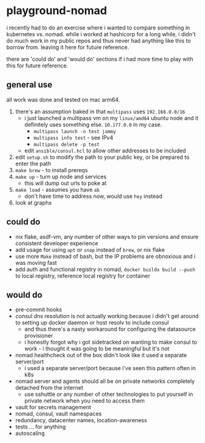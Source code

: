 # playground-nomad

i recently had to do an exercise where i wanted to compare something in
kubernetes vs. nomad. while i worked at hashicorp for a long while, i didn't do
much work in my public repos and thus never had anything like this to borrow
from. leaving it here for future reference.

there are 'could do' and 'would do' sections if i had more time to play with
this for future reference.

## general use

all work was done and tested on mac arm64.

1. there's an assumption baked in that `multipass` uses `192.168.0.0/16`
   - i just launched a multipass vm on my `linux/amd64` ubuntu node and it
     definitely uses something else. `10.177.0.0` in my case.
     - `multipass launch -n test jammy`
     - `multipass info test` - see IPv4
     - `multipass delete -p test`
   - edit `ansible/consul.hcl` to allow other addresses to be included
1. edit `setup.sh` to modify the path to your public key, or be prepared to
   enter the path
1. `make brew` - to install prereqs
1. `make up` - turn up node and services
   - this will dump out urls to poke at
1. `make load` - assumes you have `ab`
   - don't have time to address now, would use `hey` instead
1. look at graphs

## could do

- nix flake, asdf-vm, any number of other ways to pin versions and ensure
  consistent developer experience
- add usage for using `apt` or `snap` instead of `brew`, or nix flake
- use more `Make` instead of bash, but the IP problems are obnoxious and i was
  moving fast
- add auth and functional registry in nomad, `docker buildx build --push` to
  local registry, reference local registry for container

## would do

- pre-commit hooks
- consul dns resolution is not actually working because i didn't get around to
  setting up docker daemon or host resolv to include consul
  - and thus there's a nasty workaround for configuring the datasource
    provisioner
  - i honestly forgot why i got sidetracked on wanting to make consul to work -
    i thought it was going to be meaningful but it's not
- nomad healthcheck out of the box didn't look like it used a separate
  server/port
  - i used a separate server/port because i've seen this pattern often in k8s
- nomad server and agents should all be on private networks completely detached
  from the internet
  - use sshuttle or any number of other technologies to put yourself in private
    network when you need to access them
- vault for secrets management
- nomad, consul, vault namespaces
- redundancy, datacenter names, location-awareness
- tests ... for anything
- autoscaling
